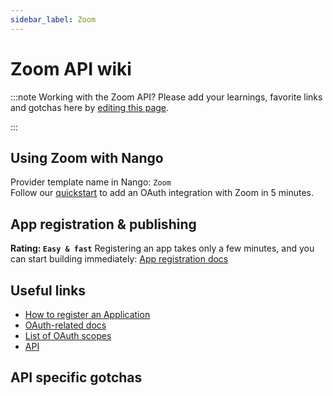 ```yaml
---
sidebar_label: Zoom
---
```


# Zoom API wiki

:::note Working with the Zoom API?
Please add your learnings, favorite links and gotchas here by [editing this page](https://github.com/nangohq/nango/tree/master/docs/docs/providers/zoom.md).

:::

## Using Zoom with Nango

Provider template name in Nango: `Zoom`  
Follow our [quickstart](../quickstart.md) to add an OAuth integration with Zoom in 5 minutes.

## App registration & publishing

**Rating: `Easy & fast`**
Registering an app takes only a few minutes, and you can start building immediately: [App registration docs](https://developers.zoom.us/docs/integrations/create)



## Useful links

- [How to register an Application](https://developers.zoom.us/docs/integrations/create)
- [OAuth-related docs](https://developers.zoom.us/docs/integrations/oauth)
- [List of OAuth scopes](https://developers.zoom.us/docs/integrations/oauth-scopes/)
- [API](https://developers.zoom.us/docs/api/)


## API specific gotchas


